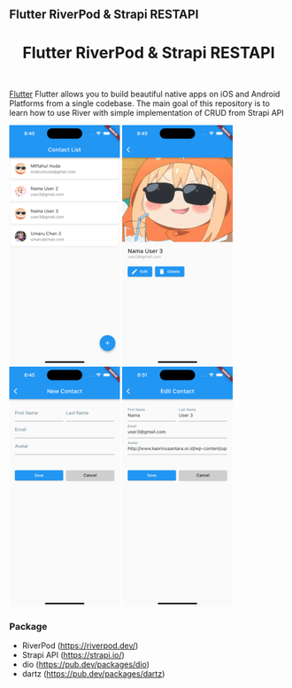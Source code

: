 ## Flutter RiverPod & Strapi RESTAPI

<h1 align="center">Flutter RiverPod & Strapi RESTAPI</h1>

<br>

<a href="https://flutter.io/">Flutter</a> Flutter allows you to build beautiful native apps on iOS and Android Platforms from a single codebase. The main goal of this repository is to learn how to use River with simple implementation of CRUD from Strapi API

<div>
<img src="https://raw.githubusercontent.com/iniakunhuda/flutter_riverpod_strapi/main/preview/preview_1.png" alt="feed example" width="200">
<img src="https://raw.githubusercontent.com/iniakunhuda/flutter_riverpod_strapi/main/preview/preview_2.png" alt="feed example" width="200">
<img src="https://raw.githubusercontent.com/iniakunhuda/flutter_riverpod_strapi/main/preview/preview_3.png" alt="feed example" width="200">
<img src="https://raw.githubusercontent.com/iniakunhuda/flutter_riverpod_strapi/main/preview/preview_4.png" alt="feed example" width="200">
</div>
</p>

### Package

- RiverPod (https://riverpod.dev/)
- Strapi API (https://strapi.io/)
- dio (https://pub.dev/packages/dio)
- dartz (https://pub.dev/packages/dartz)